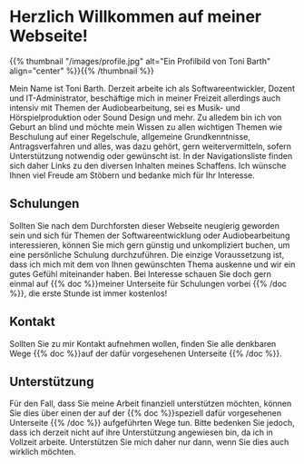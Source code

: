 <!--
.. title: Willkommen
.. slug: index
.. date: 2023-07-19 09:47:14 UTC+02:00
.. tags: 
.. category: 
.. link: 
.. description: 
.. type: text
-->

# Herzlich Willkommen auf meiner Webseite!

{{% thumbnail "/images/profile.jpg" alt="Ein Profilbild von Toni Barth" align="center" %}}{{% /thumbnail %}}

Mein Name ist Toni Barth. Derzeit arbeite ich als Softwareentwickler, Dozent und IT-Administrator, beschäftige mich in meiner Freizeit allerdings auch intensiv mit Themen der Audiobearbeitung, sei es Musik- und Hörspielproduktion oder Sound Design und mehr. Zu alledem bin ich von Geburt an blind und möchte mein Wissen zu allen wichtigen Themen wie Beschulung auf einer Regelschule, allgemeine Grundkenntnisse, Antragsverfahren und alles, was dazu gehört, gern weitervermitteln, sofern Unterstützung notwendig oder gewünscht ist. In der Navigationsliste finden sich daher Links zu den diversen Inhalten meines Schaffens. Ich wünsche Ihnen viel Freude am Stöbern und bedanke mich für Ihr Interesse.

## Schulungen

Sollten Sie nach dem Durchforsten dieser Webseite neugierig geworden sein und sich für Themen der Softwareentwicklung oder Audiobearbeitung interessieren, können Sie mich gern günstig und unkompliziert buchen, um eine persönliche Schulung durchzuführen. Die einzige Voraussetzung ist, dass ich mich mit dem von Ihnen gewünschten Thema auskenne und wir ein gutes Gefühl miteinander haben. Bei Interesse schauen Sie doch gern einmal auf {{% doc %}}meiner Unterseite für Schulungen vorbei <teaching>{{% /doc %}}, die erste Stunde ist immer kostenlos!

## Kontakt

Sollten Sie zu mir Kontakt aufnehmen wollen, finden Sie alle denkbaren Wege {{% doc %}}auf der dafür vorgesehenen Unterseite <contact>{{% /doc %}}.

## Unterstützung

Für den Fall, dass Sie meine Arbeit finanziell unterstützen möchten, können Sie dies über einen der auf der {{% doc %}}speziell dafür vorgesehenen Unterseite <support>{{% /doc %}} aufgeführten Wege tun. Bitte bedenken Sie jedoch, dass ich derzeit nicht auf ihre Unterstützung angewiesen bin, da ich in Vollzeit arbeite. Unterstützen Sie mich daher nur dann, wenn Sie dies auch wirklich möchten.
